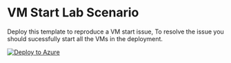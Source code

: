# VM Start Lab Scenario
Deploy this template to reproduce a VM start issue, To resolve the issue you should sucessfully start all the VMs in the deployment.

[![Deploy to Azure](https://aka.ms/deploytoazurebutton)](https://portal.azure.com/#create/Microsoft.Template/uri/https%3A%2F%2Fraw.githubusercontent.com%2Fmanoj-murali%2FLab-Senarios%2Fmaster%2FVM%2520Start%2520issue%2Ftemplate.json)
